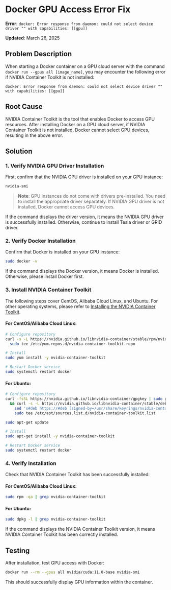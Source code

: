# Docker GPU Access Error Fix

**Error**: `docker: Error response from daemon: could not select device driver "" with capabilities: [[gpu]]`

**Updated**: March 26, 2025

## Problem Description

When starting a Docker container on a GPU cloud server with the command `docker run --gpus all [image_name]`, you may encounter the following error if NVIDIA Container Toolkit is not installed:

```
docker: Error response from daemon: could not select device driver "" with capabilities: [[gpu]]
```

## Root Cause

NVIDIA Container Toolkit is the tool that enables Docker to access GPU resources. After installing Docker on a GPU cloud server, if NVIDIA Container Toolkit is not installed, Docker cannot select GPU devices, resulting in the above error.

## Solution

### 1. Verify NVIDIA GPU Driver Installation

First, confirm that the NVIDIA GPU driver is installed on your GPU instance:

```bash
nvidia-smi
```

> **Note**: GPU instances do not come with drivers pre-installed. You need to install the appropriate driver separately. If NVIDIA GPU driver is not installed, Docker cannot access GPU devices.

If the command displays the driver version, it means the NVIDIA GPU driver is successfully installed. Otherwise, continue to install Tesla driver or GRID driver.

### 2. Verify Docker Installation

Confirm that Docker is installed on your GPU instance:

```bash
sudo docker -v
```

If the command displays the Docker version, it means Docker is installed. Otherwise, please install Docker first.

### 3. Install NVIDIA Container Toolkit

The following steps cover CentOS, Alibaba Cloud Linux, and Ubuntu. For other operating systems, please refer to [Installing the NVIDIA Container Toolkit](https://docs.nvidia.com/datacenter/cloud-native/container-toolkit/install-guide.html).

#### For CentOS/Alibaba Cloud Linux:

```bash
# Configure repository
curl -s -L https://nvidia.github.io/libnvidia-container/stable/rpm/nvidia-container-toolkit.repo | \
  sudo tee /etc/yum.repos.d/nvidia-container-toolkit.repo

# Install
sudo yum install -y nvidia-container-toolkit

# Restart Docker service
sudo systemctl restart docker
```

#### For Ubuntu:

```bash
# Configure repository
curl -fsSL https://nvidia.github.io/libnvidia-container/gpgkey | sudo gpg --dearmor -o /usr/share/keyrings/nvidia-container-toolkit-keyring.gpg \
  && curl -s -L https://nvidia.github.io/libnvidia-container/stable/deb/nvidia-container-toolkit.list | \
    sed 's#deb https://#deb [signed-by=/usr/share/keyrings/nvidia-container-toolkit-keyring.gpg] https://#g' | \
    sudo tee /etc/apt/sources.list.d/nvidia-container-toolkit.list

sudo apt-get update

# Install
sudo apt-get install -y nvidia-container-toolkit

# Restart Docker service
sudo systemctl restart docker
```

### 4. Verify Installation

Check that NVIDIA Container Toolkit has been successfully installed:

#### For CentOS/Alibaba Cloud Linux:
```bash
sudo rpm -qa | grep nvidia-container-toolkit
```

#### For Ubuntu:
```bash
sudo dpkg -l | grep nvidia-container-toolkit
```

If the command displays the NVIDIA Container Toolkit version, it means NVIDIA Container Toolkit has been correctly installed.

## Testing

After installation, test GPU access with Docker:

```bash
docker run --rm --gpus all nvidia/cuda:11.0-base nvidia-smi
```

This should successfully display GPU information within the container.